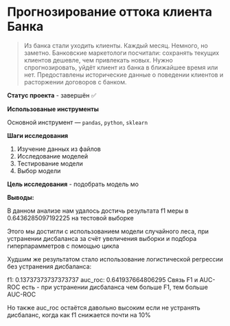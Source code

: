 # Прогнозирование оттока клиента Банка

>Из банка стали уходить клиенты. Каждый месяц. Немного, но заметно. Банковские маркетологи посчитали: сохранять текущих клиентов дешевле, чем привлекать новых.
Нужно спрогнозировать, уйдёт клиент из банка в ближайшее время или нет. Предоставлены исторические данные о поведении клиентов и расторжении договоров с банком.

**Статус проекта** - завершён ✅

**Использованые инструменты**

Основной инструмент  — `pandas`, `python`, `sklearn`

**Шаги исследования**

1. Изучение данных из файлов
2. Исследование моделей
3. Тестирование модели
4. Выбор модели

**Цель исследования** - подобрать модель мо

**Выводы:**

В данном анализе нам удалось достичь результата f1 меры в 0.6436285097192225 на тестовой выборке

Этого мы достигли с использованием модели случайного леса, при устранении дисбаланса за счёт увеличения выборки и подбора гиперпарамметров с помощью цикла

Худшим же результатом стало использование логистической регрессии без устранения дисбаланса:

f1: 0.13737373737373737
auc_roc: 0.641937664806295
Связь F1 и AUC-ROC есть - при устранении дисбаланса чем больше F1, тем больше AUC-ROC

Но также auc_roc остаётся давольно высоким если не устранять дисбаланс, когда как f1 снижается почти на 10%
